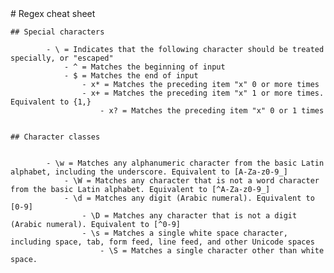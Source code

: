 <html>
	# Regex cheat sheet

	## Special characters
	
		    - \ = Indicates that the following character should be treated specially, or "escaped"
		        - ^ = Matches the beginning of input
			    - $ = Matches the end of input
			        - x* = Matches the preceding item "x" 0 or more times
				    - x+ = Matches the preceding item "x" 1 or more times. Equivalent to {1,}
				        - x? = Matches the preceding item "x" 0 or 1 times
	

	## Character classes

	
		    - \w = Matches any alphanumeric character from the basic Latin alphabet, including the underscore. Equivalent to [A-Za-z0-9_]
		        - \W = Matches any character that is not a word character from the basic Latin alphabet. Equivalent to [^A-Za-z0-9_]
			    - \d = Matches any digit (Arabic numeral). Equivalent to [0-9]
			        - \D = Matches any character that is not a digit (Arabic numeral). Equivalent to [^0-9]
				    - \s = Matches a single white space character, including space, tab, form feed, line feed, and other Unicode spaces
				        - \S = Matches a single character other than white space. 
	


